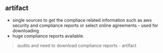 ## artifact

- single sources to get the compliace related information such as aws security and compliance reports or select online agreements - used for downloading
- huge compliance reports available.

> audits and need to download compliance reports - artifact